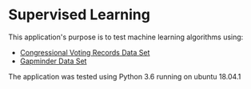 # Supervised Learning

This application's purpose is to test machine learning algorithms using:

* [Congressional Voting Records Data Set](https://archive.ics.uci.edu/ml/datasets/Congressional+Voting+Records)
* [Gapminder Data Set](https://www.gapminder.org/data/)

The application was tested using Python 3.6 running on ubuntu 18.04.1
